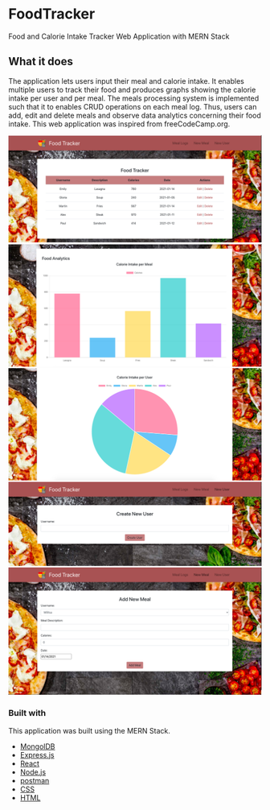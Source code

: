 # FoodTracker
Food and Calorie Intake Tracker Web Application with MERN Stack

## What it does
The application lets users input their meal and calorie intake. It enables multiple users to track their food and produces graphs showing the calorie intake per user and per meal. The meals processing system is implemented such that it to enables CRUD operations on each meal log. Thus, users can add, edit and delete meals and observe data analytics concerning their food intake. This web application was inspired from freeCodeCamp.org.

<img src="./images/MealLogs.png">
<img src="./images/DataAnalytics.png">
<img src="./images/DataAnalytics1.png">
<img src="./images/CreateUser.png">
<img src="./images/NewMeal.png">


### Built with
This application was built using the MERN Stack. 
* [MongolDB](https://www.mongodb.com/)
* [Express.js](https://expressjs.com/) 
* [React](https://reactjs.org/)  
* [Node.js](https://nodejs.org/en/) 
* [postman](https://www.postman.com/) 
* [CSS](https://www.w3schools.com/css/)
* [HTML](https://www.w3schools.com/html/) 

